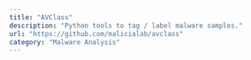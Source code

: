```yaml
---
title: "AVClass"
description: "Python tools to tag / label malware samples."
url: "https://github.com/malicialab/avclass"
category: "Malware Analysis"
---
```


